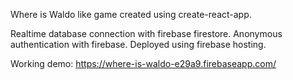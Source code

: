 Where is Waldo like game created using create-react-app.

Realtime database connection with firebase firestore. Anonymous authentication with firebase. Deployed using firebase hosting.

Working demo: https://where-is-waldo-e29a9.firebaseapp.com/
